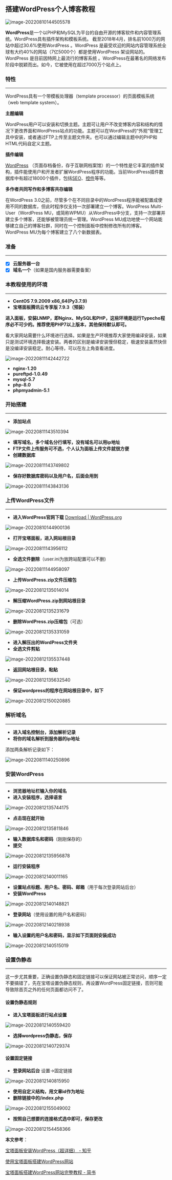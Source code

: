 ## 搭建WordPress个人博客教程

![image-20220810144505578](https://pic.xinsong.xyz/img/202208101445710.png)

**WordPress**是一个以PHP和MySQL为平台的自由开源的博客软件和内容管理系统。WordPress具有插件架构和模板系统。 截至2018年4月，排名前1000万的网站中超过30.6%使用WordPress 。WordPress 是最受欢迎的网站内容管理系统全球有大约40%的网站（7亿5000个）都是使用WordPress 架设网站的。WordPress 是目前因特网上最流行的博客系统 。WordPress在最著名的网络发布阶段中脱颖而出。如今，它被使用在超过7000万个站点上。



### 特性

---

WordPress具有一个带模板处理器（template processor）的页面模板系统（web template system）。

**主题编辑**

WordPress用户可以安装和切换主题。主题可让用户不改变博客内容和结构的情况下更改界面和WordPress站点的功能。主题可以在WordPress的“外观”管理工具中安装，或者通过FTP上传至主题文件夹。也可以通过编辑主题中的PHP和HTML代码自定义主题。

**插件编辑**

[WordPress](https://wordpress.org/) （页面存档备份，存于互联网档案馆）的一个特性是它丰富的插件架构，插件能使用户和开发者扩展WordPress程序的功能。当前WordPress插件数据库中有超过18000个插件，包括[SEO](https://zh.m.wikipedia.org/wiki/SEO)、[控件](https://zh.m.wikipedia.org/wiki/控件)等等。

**多作者共同写作和多博客共存编辑**

在WordPress 3.0之前，尽管多个在不同目录中的WordPress程序能被配置成使用不同的数据库，但此时程序仅支持一次部署建立一个博客。WordPress Multi-User（WordPress MU，或简称WPMU）从WordPress中分支，支持一次部署并建立多个博客，还能够被管理员统一管理。WordPress MU成功地使一个网站能够建立自己的博客社群，同时在一个控制面板中控制修改所有的博客。WordPress MU为每个博客建立了八个新数据表。



### 准备

---

- [x] **云服务器一台**
- [x] **域名一个**（如果是国内服务器需要备案）

### 本教程使用的环境

---

* **CentOS 7.9.2009 x86_64(Py3.7.9)**
* **宝塔面板腾讯云专享版 7.9.3（预装）**



**进入面板，安装LNMP，即Nginx、MySQL和PHP，这些环境是运行Typecho程序必不可少的。推荐使用PHP7以上版本，其他保持默认即可。**

看大家网站需要什么环境进行选择。如果是生产环境推荐大家使用编译安装，如果只是测试环境选择极速安装。两者的区别是编译安装慢但稳定，极速安装虽然快但是没编译安装稳定。耐心等待，可以在左上角查看进度。

![image-20220811142442722](https://pic.xinsong.xyz/img/202208121252426.png)

* **nginx-1.20**
* **pureftpd-1.0.49**
* **mysql-5.7**
* **php-8.0**
* **phpmyadmin-5.1**



### 开始搭建

---

* **添加站点**

![image-20220811143510394](https://pic.xinsong.xyz/img/202208121253237.png)

* **填写域名，多个域名分行填写，没有域名可以用ip地址**
* **FTP文件上传服务可不选，个人认为面板上传文件就很方便**
* **创建数据库**

![image-20220811143749802](https://pic.xinsong.xyz/img/202208121253287.png)

* **保存好数据库密码以及用户名，后面会用到**

![image-20220811143843136](https://pic.xinsong.xyz/img/202208121253184.png)



### 上传WordPress文件

---

* **进入WordPress官网下载** [Download | WordPress.org](https://wordpress.org/download/)

![image-20220810144900136](https://pic.xinsong.xyz/img/202208121300324.png)

* **打开宝塔面板，进入网站根目录**

![image-20220811143956112](https://pic.xinsong.xyz/img/202208121348173.png)

* **全选文件删除**（user.ini为放跨站配置可以不删)

![image-20220811144958097](https://pic.xinsong.xyz/img/202208121347239.png)

* **上传WordPress.zip文件压缩包**

![image-20220812135014014](https://pic.xinsong.xyz/img/202208121350152.png)

* **解压缩WordPress.zip到网站根目录**

![image-20220812135231679](https://pic.xinsong.xyz/img/202208121352743.png)

* **删除WordPress.zip压缩包**（可选）

![image-20220812135331059](https://pic.xinsong.xyz/img/202208121353129.png)

* **进入解压出的WordPress文件夹**
* **全选文件剪贴**

![image-20220812135537448](https://pic.xinsong.xyz/img/202208121355619.png)

* **返回网站根目录，粘贴**

![image-20220812135632540](https://pic.xinsong.xyz/img/202208121356612.png)

* **保证wordpress的程序在网站根目录中，如下**

![image-20220812150020885](https://pic.xinsong.xyz/img/202208121500030.png)



### 解析域名

---

* **进入域名控制台，添加解析记录**
* **将你的域名解析到服务器的ip地址**

添加两条解析记录如下：

![image-20220811140250896](https://pic.xinsong.xyz/img/202208111404466.png)



### 安装WordPress

---

* **浏览器地址栏输入你的域名**
* **进入安装程序，选择语言**

![image-20220812135744175](https://pic.xinsong.xyz/img/202208121357265.png)

* **点击现在就开始**

![image-20220812135811846](https://pic.xinsong.xyz/img/202208121358927.png)

* **输入数据库名和密码**（刚刚保存的）
* **提交**

![image-20220812135956878](https://pic.xinsong.xyz/img/202208121359956.png)

* **运行安装程序**

![image-20220812140011165](https://pic.xinsong.xyz/img/202208121400206.png)

* **设置站点标题、用户名、密码、邮箱**（用于每次登录网站后台）
* **安装WordPress**

![image-20220812140148821](https://pic.xinsong.xyz/img/202208121401925.png)

* **登录网站**（使用设置的用户名和密码）

![image-20220812140218938](https://pic.xinsong.xyz/img/202208121402992.png)

* **输入设置的用户名和密码，显示如下页面则安装成功**

![image-20220812140515019](https://pic.xinsong.xyz/img/202208121405226.png)



### 设置伪静态

---

这一步尤其重要，正确设置伪静态和固定链接可以保证网站被正常访问，顺序一定不要搞错了，先在宝塔设置伪静态规则，再设置WordPress固定链接，否则可能导致除首页之外的任何页面都访问不了。

#### 设置伪静态规则

* **进入宝塔面板进行站点设置**

![image-20220812140559420](https://pic.xinsong.xyz/img/202208121405510.png)

* **选择wordpress伪静态，保存**

![image-20220812140729374](https://pic.xinsong.xyz/img/202208121407455.png)

#### 设置固定链接

* **登录网站后台** 设置→固定链接

![image-20220812140815950](https://pic.xinsong.xyz/img/202208121408117.png)

* **使用自定义结构，用文章id作为地址**
* **删除链接中的/index.php**

![image-20220812155049002](https://pic.xinsong.xyz/img/202208121550081.png)

* **按照自己想要的连接格式选中即可，保存更改**

![image-20220812154458366](https://pic.xinsong.xyz/img/202208121544546.png)



**本文参考**：

[宝塔面板安装WordPress（超详细） - 知乎](https://zhuanlan.zhihu.com/p/145116769)

[使用宝塔面板搭建WordPress网站](http://cloud.yundashi168.com/archives/1039#i-8)

[宝塔面板搭建WordPress网站完整教程 - 简书](https://www.jianshu.com/p/293c94adc11d)



